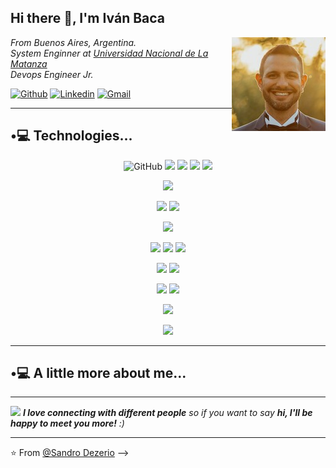 <h2>Hi there 👋, I'm Iván Baca</h2>

<img align='right' src="https://github.com/iebaca/iebaca/blob/main/fotoCV.jpg" />

<p>
  <em>
    From Buenos Aires, Argentina.</br>
    System Enginner at <a href="https://www.unlam.edu.ar/">Universidad Nacional de La Matanza</a>
    <!--img src="https://media.giphy.com/media/fYSnHlufseco8Fh93Z/giphy.gif" width="30"--></br>
    Devops Engineer Jr. </br>
  </em>
</p>

[![Github](https://img.shields.io/badge/GitHub-2500?style=for-the-badge&logo=github&logoColor=black)](https://github.com/iebaca)
[![Linkedin](https://img.shields.io/badge/LinkedIn-0077B5?style=for-the-badge&logo=linkedin&logoColor=white)](https://www.linkedin.com/in/iebaca/)
[![Gmail](https://img.shields.io/badge/Gmail-D14836?style=for-the-badge&logo=gmail&logoColor=white)](mailto:ivane.baca@gmail.com)

---
## •💻 Technologies...

<p align='center'>
  <!-- Tecnologías Iniciales --->
  <img alt="GitHub" src="https://img.shields.io/github/license/iebaca/iebaca?style=flat&logo=%3Csvg%20role%3D%22img%22%20viewBox%3D%220%200%2024%2024%22%20xmlns%3D%22http%3A%2F%2Fwww.w3.org%2F2000%2Fsvg%22%3E%3Ctitle%3E42%3C%2Ftitle%3E%3Cpath%20d%3D%22M24%2012.42l-4.428%204.415H24zm-4.428-4.417l-4.414%204.418v4.414h4.414V12.42L24%208.003V3.575h-4.428zm-4.414%200l4.414-4.428h-4.414zM0%2015.996h8.842v4.43h4.412V12.42H4.428l8.826-8.846H8.842L0%2012.421z%22%2F%3E%3C%2Fsvg%3E&logoColor=white&label=Gitlab&labelColor=white">

  <img src="https://img.shields.io/badge/logo-gitlab-blue?logo=gitlab">
  <img src="https://img.shields.io/badge/-HTML5-E34F26?style=flat&logo=html5&logoColor=white">
  <img src="https://img.shields.io/badge/-CSS3-1572B6?style=flat&logo=css3&logoColor=white">  
  <img src="https://img.shields.io/badge/-JavaScript-eed718?style=flat&logo=javascript&logoColor=ffffff">
</p>
<p align='center'>
  <!-- Framework CSS --->
  <img src="https://img.shields.io/badge/-Bootstrap-563D7C?style=flat&logo=bootstrap&logoColor=white"> 
</p>
<p align='center'>
  <!-- FrontEnd --->
  <img src="https://img.shields.io/badge/-JQuery-blue?style=flat&logo=jquery">
  <img src="https://img.shields.io/badge/-React-000000?style=flat&logo=react&logoColor=00c8ff">

</p>
<p align='center'>
  <img src="https://img.shields.io/badge/-GraphQL-e535ab?style=flat&logo=graphql&logoColor=FFFFFF">
</p>
<p align='center'>
  <!-- BackEnd --->
  <img src="https://img.shields.io/badge/-Node.js-3C873A?style=flat&logo=Node.js&logoColor=white">
  <img src="https://img.shields.io/badge/-Express.js-787878?style=flat">
  <img src="https://img.shields.io/badge/-Python-black?style=flat&logo=python&logoColor=white">
</p>
<p align='center'>
  <img src="https://img.shields.io/badge/-MySQL-black?style=flat&logo=mysql">
  <img src="https://img.shields.io/badge/-MongoDB-FCA121?style=flat&logo=mongodb">
  <!-- Falta SQL Server -->
</p>
<p align='center'>
  <img src="http://img.shields.io/badge/-Git-F1502F?style=flat&logo=git&logoColor=FFFFFF">
  <img src="http://img.shields.io/badge/-Github-000000?style=flat&logo=github&logoColor=FFFFFF">
</p>
<p align='center'>
  <img src="http://img.shields.io/badge/-VS%20Code-007ACC?style=flat&logo=visual%20studio%20code&logoColor=white">
</p>
<p align='center'>
  <img src="http://img.shields.io/badge/-Heroku-430098?style=flat&logo=heroku&logoColor=white">
</p>

---
## •💻 A little more about me...

---
<img src="https://media.giphy.com/media/LnQjpWaON8nhr21vNW/giphy.gif" width="60"> <em><b>I love connecting with different people</b> so if you want to say <b>hi, I'll be happy to meet you more!</b> :)</em>

---

⭐️ From [@Sandro Dezerio](https://github.com/SandroSD)
-->
